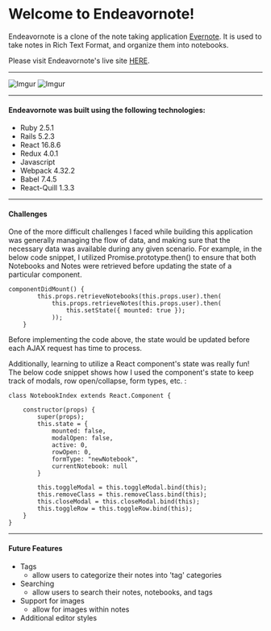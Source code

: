 # Welcome to Endeavornote!

Endeavornote is a clone of the note taking application [Evernote](http://evernote.com/). It is used
to take notes in Rich Text Format, and organize them into notebooks.

Please visit Endeavornote's live site [HERE](https://endeavornote.herokuapp.com/#/).

----
![Imgur](https://i.imgur.com/rYCcQVl.png)
![Imgur](https://i.imgur.com/01AirfZ.png)

----
#### Endeavornote was built using the following technologies: ####

* Ruby 2.5.1
* Rails 5.2.3
* React 16.8.6
* Redux 4.0.1
* Javascript
* Webpack 4.32.2
* Babel 7.4.5
* React-Quill 1.3.3

----
#### Challenges ####

One of the more difficult challenges I faced while building this application was generally managing the
flow of data, and making sure that the necessary data was available during any given scenario. For
example, in the below code snippet, I utilized Promise.prototype.then() to ensure that both Notebooks
and Notes were retrieved before updating the state of a particular component.

```
componentDidMount() {
        this.props.retrieveNotebooks(this.props.user).then(
            this.props.retrieveNotes(this.props.user).then(
                this.setState({ mounted: true });
            ));   
    }
```
Before implementing the code above, the state would be updated before each AJAX request has time to process.

Additionally, learning to utilize a React component's state was really fun! The below code snippet shows how I used the component's state to keep track of modals, row open/collapse, form types, etc. :

```
class NotebookIndex extends React.Component {

    constructor(props) {
        super(props);
        this.state = { 
            mounted: false, 
            modalOpen: false, 
            active: 0,
            rowOpen: 0, 
            formType: "newNotebook", 
            currentNotebook: null 
        }

        this.toggleModal = this.toggleModal.bind(this);
        this.removeClass = this.removeClass.bind(this);
        this.closeModal = this.closeModal.bind(this);
        this.toggleRow = this.toggleRow.bind(this);
    }
}
```

----
#### Future Features ####

* Tags
  * allow users to categorize their notes into 'tag' categories
* Searching
  * allow users to search their notes, notebooks, and tags
* Support for images
  * allow for images within notes
* Additional editor styles
